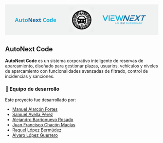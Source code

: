 ![Banner](/img/AutoNext-Code.png)

## AutoNext Code

**AutoNext Code** es un sistema corporativo inteligente de reservas de aparcamiento, diseñado para gestionar plazas, usuarios, vehículos y niveles de aparcamiento con funcionalidades avanzadas de filtrado, control de incidencias y sanciones.

### 👥 Equipo de desarrollo

Este proyecto fue desarrollado por:

* [Manuel Alarcón Fortes](https://github.com/ManAlarFor)
* [Samuel Avella Pérez](https://github.com/SamuelAvella)
* [Alejandro Barrionuevo Rosado](https://github.com/Alejandro-BR)
* [Juan Francisco Chacón Macías](https://github.com/JuanFranCM)
* [Raquel López Bermúdez](https://github.com/Rlopber)
* [Alvaro López Guerrero](https://github.com/Alvalogue72)
